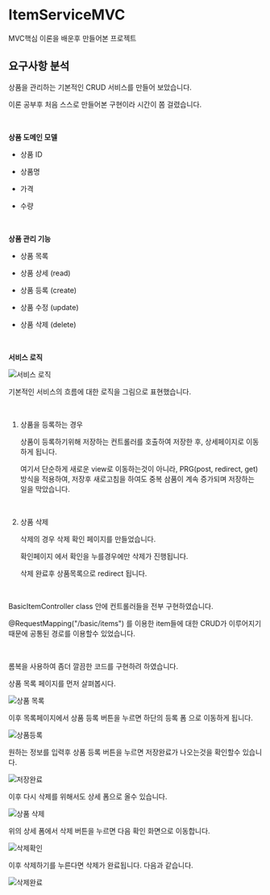 # ItemServiceMVC
MVC핵심 이론을 배운후 만들어본 프로젝트



## 요구사항 분석

상품을 관리하는 기본적인 CRUD 서비스를 만들어 보았습니다.

이론 공부후 처음 스스로 만들어본 구현이라 시간이 쫌 걸렸습니다. 

​    

**상품 도메인 모델**

- 상품 ID 

- 상품명 

- 가격 

- 수량

​    

**상품 관리 기능**

- 상품 목록 

- 상품 상세 (read)

- 상품 등록 (create)
- 상품 수정 (update)

- 상품 삭제 (delete)

​    

**서비스 로직**

![서비스 로직](https://user-images.githubusercontent.com/60593969/138592820-58ec1029-8733-4dde-88c6-e1fd348e8f6e.png)

기본적인 서비스의 흐름에 대한 로직을 그림으로 표현했습니다.

​    

1) 상품을 등록하는 경우

   상품이 등록하기위해 저장하는 컨트롤러를 호출하여 저장한 후, 상세페이지로 이동하게 됩니다.

   여기서 단순하게 새로운 view로 이동하는것이 아니라, PRG(post, redirect, get)방식을 적용하여, 저장후 새로고침을 하여도 중복 삼품이 계속 증가되며 저장하는 일을 막았습니다.

​    

2. 상품 삭제

   삭제의 경우 삭제 확인 페이지를 만들었습니다.

   확인페이지 에서 확인을 누를경우에만 삭제가 진행됩니다.

   삭제 완료후 상품목록으로 redirect 됩니다.

​    

BasicItemController class 안에 컨트롤러들을 전부 구현하였습니다.

@RequestMapping("/basic/items") 를 이용한 item들에 대한 CRUD가 이루어지기 때문에 공통된 경로를 이용할수 있었습니다.

​    

롬복을 사용하여 좀더 깔끔한 코드를 구현하려 하였습니다.



상품 목록 페이지를 먼저 살펴봅시다.

![상품 목록](https://user-images.githubusercontent.com/60593969/138593582-c8a1d02f-4d3c-4063-8832-a0253457ccb3.png)

이후 목록페이지에서 상품 등록 버튼을 누르면 하단의 등록 폼 으로 이동하게 됩니다.

![상품등록](https://user-images.githubusercontent.com/60593969/138593623-05e23fb3-7b76-489e-af58-cd22bbc8523c.png)

원하는 정보를 입력후 상품 등록 버튼을 누르면 저장완료가 나오는것을 확인할수 있습니다.

![저장완료](https://user-images.githubusercontent.com/60593969/138593638-fdda1e18-7d42-4f63-8191-398487a4303c.png)

이후 다시 삭제를 위해서도 상세 폼으로 올수 있습니다.

![상품 삭제](https://user-images.githubusercontent.com/60593969/138593659-98204186-f63f-410c-90fd-54de0ea1a3e9.png)

위의 상세 폼에서 삭제 버튼을 누르면 다음 확인 화면으로 이동합니다.

![삭제확인](https://user-images.githubusercontent.com/60593969/138593721-c0895a07-93c5-44bc-8ee9-51825ad512e4.png)

이후 삭제하기를 누른다면 삭제가 완료됩니다. 다음과 같습니다.

![삭제완료](https://user-images.githubusercontent.com/60593969/138593719-1ee7cce3-c2e9-46cf-a139-fa749bc155a8.png)
